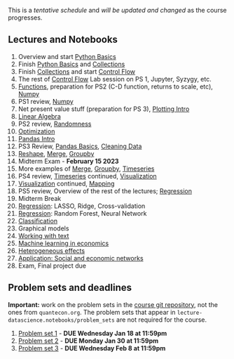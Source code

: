 This is a *tentative schedule* and *will be updated and changed* as the course progresses.

## Lectures and Notebooks
1. Overview and start [Python Basics](https://datascience.quantecon.org/python_fundamentals/basics.html)
2. Finish [Python Basics](https://datascience.quantecon.org/python_fundamentals/basics.html) and [Collections](https://datascience.quantecon.org/python_fundamentals/collections.html)
3. Finish [Collections](https://datascience.quantecon.org/python_fundamentals/collections.html) and start [Control Flow](https://datascience.quantecon.org/python_fundamentals/control_flow.html)
4. The rest of [Control Flow](https://datascience.quantecon.org/python_fundamentals/control_flow.html) Lab session on PS 1, Jupyter, Syzygy, etc. 
5. [Functions](https://datascience.quantecon.org/python_fundamentals/functions.html), preparation for PS2 (C-D function, returns to scale, etc), [Numpy](https://datascience.quantecon.org/scientific/numpy_arrays.html)
6. PS1 review, [Numpy](https://datascience.quantecon.org/scientific/numpy_arrays.html)
7. Net present value stuff (preparation for PS 3), [Plotting Intro](https://datascience.quantecon.org/scientific/plotting.html)
8. [Linear Algebra](https://datascience.quantecon.org/scientific/applied_linalg.html) 
9.  PS2 review, [Randomness](https://datascience.quantecon.org/scientific/randomness.html)
10. [Optimization](https://datascience.quantecon.org/scientific/optimization.html)
11. [Pandas Intro](https://datascience.quantecon.org/pandas/intro.html)
12. PS3 Review, [Pandas Basics](https://datascience.quantecon.org/pandas/basics.html), [Cleaning Data](https://datascience.quantecon.org/pandas/data_clean.html)
13. [Reshape](https://datascience.quantecon.org/pandas/reshape.html), [Merge](https://datascience.quantecon.org/pandas/merge.html), [Groupby](https://datascience.quantecon.org/pandas/groupby.html)
14. Midterm Exam - **February 15 2023**
17. More examples of [Merge](https://datascience.quantecon.org/pandas/merge.html), [Groupby](https://datascience.quantecon.org/pandas/groupby.html), [Timeseries](https://datascience.quantecon.org/pandas/timeseries.html)
18. PS4 review, [Timeseries](https://datascience.quantecon.org/pandas/timeseries.html) continued, [Visualization](https://datascience.quantecon.org/applications/visualization_rules.html)
19. [Visualization](https://datascience.quantecon.org/applications/visualization_rules.html) continued, [Mapping](https://datascience.quantecon.org/applications/maps.html)
20. PS5 review, Overview of the rest of the lectures; [Regression](https://datascience.quantecon.org/applications/regression.html)
21. Midterm Break
22. [Regression](https://datascience.quantecon.org/applications/regression.html): LASSO, Ridge, Cross-validation
23. [Regression](https://datascience.quantecon.org/applications/regression.html): Random Forest, Neural Network
24. [Classification](https://datascience.quantecon.org/applications/regression.html)
25. Graphical models
26. [Working with text](https://datascience.quantecon.org/applications/working_with_text.html)
27. [Machine learning in economics](https://datascience.quantecon.org/applications/ml_in_economics.html)
29. [Heterogeneous effects](https://datascience.quantecon.org/applications/ml_in_economics.html)
31. [Application: Social and economic networks](https://github.com/doctor-phil/analyzing-economic-networks/blob/main/Analyzing_economic_networks.ipynb)
32. Exam, Final project due

## Problem sets and deadlines
**Important:** work on the problem sets in the [course git repository](https://github.com/doctor-phil/ECON323_2023_Spring/tree/master/problem_sets), not the ones from `quantecon.org`. The problem sets that appear in `lecture-datascience.notebooks/problem_sets` are not required for the course.
1. [Problem set 1](https://github.com/doctor-phil/ECON323_2023_Spring/tree/master/problem_sets/problem_set_1.ipynb) - **DUE Wednesday Jan 18 at 11:59pm**
2. [Problem set 2](https://github.com/doctor-phil/ECON323_2023_Spring/tree/master/problem_sets/problem_set_2.ipynb) - **DUE Monday Jan 30 at 11:59pm**
3. [Problem set 3](https://github.com/doctor-phil/ECON323_2023_Spring/tree/master/problem_sets/problem_set_2.ipynb) - **DUE Wednesday Feb 8 at 11:59pm**
